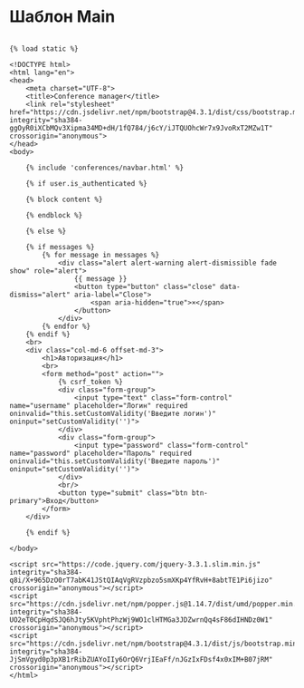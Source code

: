 <h1>Шаблон Main</h1>

<pre>
<code>
{% load static %}

&lt!DOCTYPE html&gt
&lthtml lang="en"&gt
&lthead&gt
    &ltmeta charset="UTF-8"&gt
    &lttitle&gtConference manager&lt/title&gt
    &ltlink rel="stylesheet" href="https://cdn.jsdelivr.net/npm/bootstrap@4.3.1/dist/css/bootstrap.min.css" integrity="sha384-ggOyR0iXCbMQv3Xipma34MD+dH/1fQ784/j6cY/iJTQUOhcWr7x9JvoRxT2MZw1T" crossorigin="anonymous"&gt
&lt/head&gt
&ltbody&gt

    {% include 'conferences/navbar.html' %}

    {% if user.is_authenticated %}

    {% block content %}

    {% endblock %}

    {% else %}

    {% if messages %}
        {% for message in messages %}
            &ltdiv class="alert alert-warning alert-dismissible fade show" role="alert"&gt
                {{ message }}
                &ltbutton type="button" class="close" data-dismiss="alert" aria-label="Close"&gt
                    &ltspan aria-hidden="true"&gt&times;&lt/span&gt
                &lt/button&gt
            &lt/div&gt
        {% endfor %}
    {% endif %}
    &ltbr&gt
    &ltdiv class="col-md-6 offset-md-3"&gt
        &lth1&gtАвторизация&lt/h1&gt
        &ltbr&gt
        &ltform method="post" action=""&gt
            {% csrf_token %}
            &ltdiv class="form-group"&gt
                &ltinput type="text" class="form-control" name="username" placeholder="Логин" required oninvalid="this.setCustomValidity('Введите логин')" oninput="setCustomValidity('')"&gt
            &lt/div&gt
            &ltdiv class="form-group"&gt
                &ltinput type="password" class="form-control" name="password" placeholder="Пароль" required oninvalid="this.setCustomValidity('Введите пароль')" oninput="setCustomValidity('')"&gt
            &lt/div&gt
            &ltbr/&gt
            &ltbutton type="submit" class="btn btn-primary"&gtВход&lt/button&gt
        &lt/form&gt
    &lt/div&gt

    {% endif %}

&lt/body&gt

&ltscript src="https://code.jquery.com/jquery-3.3.1.slim.min.js" integrity="sha384-q8i/X+965DzO0rT7abK41JStQIAqVgRVzpbzo5smXKp4YfRvH+8abtTE1Pi6jizo" crossorigin="anonymous"&gt&lt/script&gt
&ltscript src="https://cdn.jsdelivr.net/npm/popper.js@1.14.7/dist/umd/popper.min.js" integrity="sha384-UO2eT0CpHqdSJQ6hJty5KVphtPhzWj9WO1clHTMGa3JDZwrnQq4sF86dIHNDz0W1" crossorigin="anonymous"&gt&lt/script&gt
&ltscript src="https://cdn.jsdelivr.net/npm/bootstrap@4.3.1/dist/js/bootstrap.min.js" integrity="sha384-JjSmVgyd0p3pXB1rRibZUAYoIIy6OrQ6VrjIEaFf/nJGzIxFDsf4x0xIM+B07jRM" crossorigin="anonymous"&gt&lt/script&gt
&lt/html&gt
</code>
</pre>